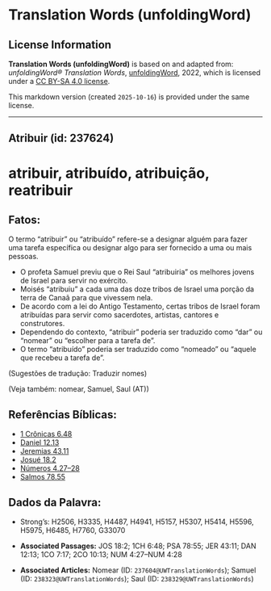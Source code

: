# Translation Words (unfoldingWord)

## License Information

**Translation Words (unfoldingWord)** is based on and adapted from: _unfoldingWord® Translation Words_, [unfoldingWord](https://unfoldingword.org/utw), 2022, which is licensed under a [CC BY-SA 4.0 license](https://creativecommons.org/licenses/by-sa/4.0/legalcode.en).

This markdown version (created `2025-10-16`) is provided under the same license.



--------------------------------

## Atribuir (id: 237624)

atribuir, atribuído, atribuição, reatribuir
===========================================

Fatos:
------

O termo “atribuir” ou “atribuído” refere\-se a designar alguém para fazer uma tarefa específica ou designar algo para ser fornecido a uma ou mais pessoas.

* O profeta Samuel previu que o Rei Saul “atribuiria” os melhores jovens de Israel para servir no exército.
* Moisés “atribuiu” a cada uma das doze tribos de Israel uma porção da terra de Canaã para que vivessem nela.
* De acordo com a lei do Antigo Testamento, certas tribos de Israel foram atribuídas para servir como sacerdotes, artistas, cantores e construtores.
* Dependendo do contexto, “atribuir” poderia ser traduzido como “dar” ou “nomear” ou “escolher para a tarefa de”.
* O termo “atribuído” poderia ser traduzido como “nomeado” ou “aquele que recebeu a tarefa de”.

(Sugestões de tradução: Traduzir nomes)

(Veja também: nomear, Samuel, Saul (AT))

Referências Bíblicas:
---------------------

* [1 Crônicas 6\.48](https://ref.ly/1Chr6:48)
* [Daniel 12\.13](https://ref.ly/Dan12:13)
* [Jeremias 43\.11](https://ref.ly/Jer43:11)
* [Josué 18\.2](https://ref.ly/Josh18:2)
* [Números 4\.27–28](https://ref.ly/Num4:27-Num4:28)
* [Salmos 78\.55](https://ref.ly/Ps78:55)

Dados da Palavra:
-----------------

* Strong’s: H2506, H3335, H4487, H4941, H5157, H5307, H5414, H5596, H5975, H6485, H7760, G33070

* **Associated Passages:** JOS 18:2; 1CH 6:48; PSA 78:55; JER 43:11; DAN 12:13; 1CO 7:17; 2CO 10:13; NUM 4:27–NUM 4:28
* **Associated Articles:** Nomear (ID: `237604@UWTranslationWords`); Samuel (ID: `238323@UWTranslationWords`); Saul (ID: `238329@UWTranslationWords`)

